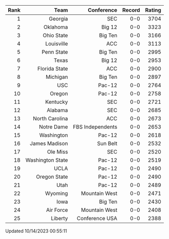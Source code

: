 | Rank  | Team                 | Conference           | Record   | Rating |
| ---:  | ---:                 | ---:                 | ---:     | ---:   |
| 1     | Georgia              | SEC                  | 0-0      | 3704   |
| 2     | Oklahoma             | Big 12               | 0-0      | 3323   |
| 3     | Ohio State           | Big Ten              | 0-0      | 3166   |
| 4     | Louisville           | ACC                  | 0-0      | 3113   |
| 5     | Penn State           | Big Ten              | 0-0      | 2995   |
| 6     | Texas                | Big 12               | 0-0      | 2953   |
| 7     | Florida State        | ACC                  | 0-0      | 2900   |
| 8     | Michigan             | Big Ten              | 0-0      | 2897   |
| 9     | USC                  | Pac-12               | 0-0      | 2764   |
| 10    | Oregon               | Pac-12               | 0-0      | 2758   |
| 11    | Kentucky             | SEC                  | 0-0      | 2721   |
| 12    | Alabama              | SEC                  | 0-0      | 2685   |
| 13    | North Carolina       | ACC                  | 0-0      | 2673   |
| 14    | Notre Dame           | FBS Independents     | 0-0      | 2653   |
| 15    | Washington           | Pac-12               | 0-0      | 2618   |
| 16    | James Madison        | Sun Belt             | 0-0      | 2532   |
| 17    | Ole Miss             | SEC                  | 0-0      | 2520   |
| 18    | Washington State     | Pac-12               | 0-0      | 2519   |
| 19    | UCLA                 | Pac-12               | 0-0      | 2490   |
| 20    | Oregon State         | Pac-12               | 0-0      | 2490   |
| 21    | Utah                 | Pac-12               | 0-0      | 2489   |
| 22    | Wyoming              | Mountain West        | 0-0      | 2471   |
| 23    | Iowa                 | Big Ten              | 0-0      | 2430   |
| 24    | Air Force            | Mountain West        | 0-0      | 2408   |
| 25    | Liberty              | Conference USA       | 0-0      | 2388   |

Updated 10/14/2023 00:55:11
